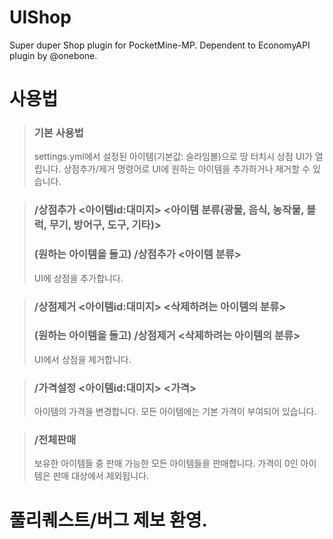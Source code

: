 # UIShop
Super duper Shop plugin for PocketMine-MP. Dependent to EconomyAPI plugin by @onebone.

# 사용법
> ### 기본 사용법
> settings.yml에서 설정된 아이템(기본값: 슬라임볼)으로 땅 터치시 상점 UI가 열립니다. 상점추가/제거 명령어로 UI에 원하는 아이템을 추가하거나 제거할 수 있습니다.

> ### /상점추가 <아이템id:대미지> <아이템 분류(광물, 음식, 농작물, 블럭, 무기, 방어구, 도구, 기타)>
> ### (원하는 아이템을 들고) /상점추가 <아이템 분류>
> UI에 상점을 추가합니다. 

> ### /상점제거 <아이템id:대미지> <삭제하려는 아이템의 분류>
> ### (원하는 아이템을 들고) /상점제거 <삭제하려는 아이템의 분류>
> UI에서 상점을 제거합니다.

> ### /가격설정 <아이템id:대미지> <가격>
> 아이템의 가격을 변경합니다. 모든 아이템에는 기본 가격이 부여되어 있습니다.

> ### /전체판매
> 보유한 아이템들 중 판매 가능한 모든 아이템들을 판매합니다. 가격이 0인 아이템은 판매 대상에서 제외됩니다.

# 풀리퀘스트/버그 제보 환영.
